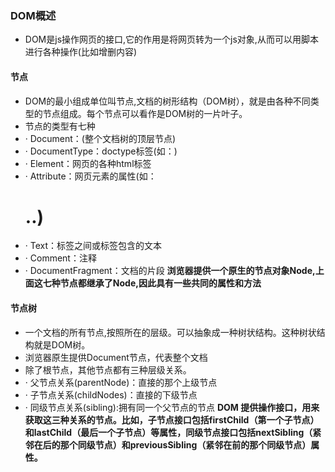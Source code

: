 ### DOM概述
- DOM是js操作网页的接口,它的作用是将网页转为一个js对象,从而可以用脚本进行各种操作(比如增删内容)
#### 节点
- DOM的最小组成单位叫节点,文档的树形结构（DOM树），就是由各种不同类型的节点组成。每个节点可以看作是DOM树的一片叶子。
- 节点的类型有七种
- · Document：(整个文档树的顶层节点)
- · DocumentType：doctype标签(如：<!DOCTYPE html>)
- · Element：网页的各种html标签
- · Attribute：网页元素的属性(如：<body><h1>..)
- · Text：标签之间或标签包含的文本
- · Comment：注释
- · DocumentFragment：文档的片段
**浏览器提供一个原生的节点对象Node,上面这七种节点都继承了Node,因此具有一些共同的属性和方法**
#### 节点树
- 一个文档的所有节点,按照所在的层级。可以抽象成一种树状结构。这种树状结构就是DOM树。
- 浏览器原生提供Document节点，代表整个文档
- 除了根节点，其他节点都有三种层级关系。
- · 父节点关系(parentNode)：直接的那个上级节点
- · 子节点关系(childNodes)：直接的下级节点
- · 同级节点关系(sibling):拥有同一个父节点的节点
**DOM 提供操作接口，用来获取这三种关系的节点。比如，子节点接口包括firstChild（第一个子节点）和lastChild（最后一个子节点）等属性，同级节点接口包括nextSibling（紧邻在后的那个同级节点）和previousSibling（紧邻在前的那个同级节点）属性。**